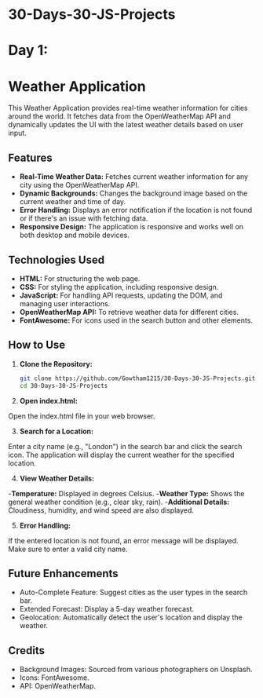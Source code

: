 # 30-Days-30-JS-Projects

# Day 1:

# Weather Application

This Weather Application provides real-time weather information for cities around the world. It fetches data from the OpenWeatherMap API and dynamically updates the UI with the latest weather details based on user input.

## Features

- **Real-Time Weather Data:** Fetches current weather information for any city using the OpenWeatherMap API.
- **Dynamic Backgrounds:** Changes the background image based on the current weather and time of day.
- **Error Handling:** Displays an error notification if the location is not found or if there's an issue with fetching data.
- **Responsive Design:** The application is responsive and works well on both desktop and mobile devices.

## Technologies Used

- **HTML:** For structuring the web page.
- **CSS:** For styling the application, including responsive design.
- **JavaScript:** For handling API requests, updating the DOM, and managing user interactions.
- **OpenWeatherMap API:** To retrieve weather data for different cities.
- **FontAwesome:** For icons used in the search button and other elements.

## How to Use

1. **Clone the Repository:**
   ```bash
   git clone https://github.com/Gowtham1215/30-Days-30-JS-Projects.git
   cd 30-Days-30-JS-Projects
   
2. **Open index.html:**
   
Open the index.html file in your web browser.

3. **Search for a Location:**
   
Enter a city name (e.g., "London") in the search bar and click the search icon. The application will display the current weather for the specified location.

4. **View Weather Details:**
 
-**Temperature:** Displayed in degrees Celsius.
-**Weather Type:** Shows the general weather condition (e.g., clear sky, rain).
-**Additional Details:** Cloudiness, humidity, and wind speed are also displayed.

5. **Error Handling:**
   
If the entered location is not found, an error message will be displayed. Make sure to enter a valid city name.

## Future Enhancements

- Auto-Complete Feature: Suggest cities as the user types in the search bar.
- Extended Forecast: Display a 5-day weather forecast.
- Geolocation: Automatically detect the user's location and display the weather.
  
## Credits

- Background Images: Sourced from various photographers on Unsplash.
- Icons: FontAwesome.
- API: OpenWeatherMap.
